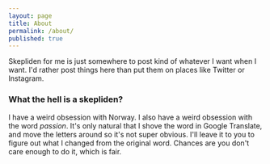 ```yaml
---
layout: page
title: About
permalink: /about/
published: true
---
```


Skepliden for me is just somewhere to post kind of whatever I want when I want. I'd rather post things here than put them on places like Twitter or Instagram. 

### What the hell is a skepliden?

I have a weird obsession with Norway. I also have a weird obsession with the word _passion_. It's only natural that I shove the word in Google Translate, and move the letters around so it's not super obvious. I'll leave it to you to figure out what I changed from the original word. Chances are you don't care enough to do it, which is fair.
